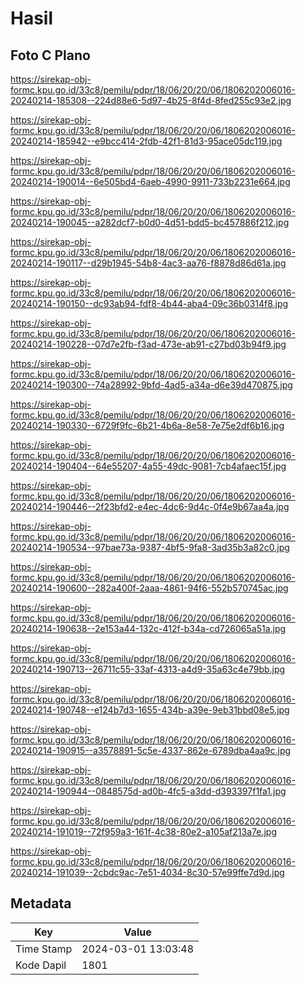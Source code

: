 # Hasil

## Foto C Plano

https://sirekap-obj-formc.kpu.go.id/33c8/pemilu/pdpr/18/06/20/20/06/1806202006016-20240214-185308--224d88e6-5d97-4b25-8f4d-8fed255c93e2.jpg

https://sirekap-obj-formc.kpu.go.id/33c8/pemilu/pdpr/18/06/20/20/06/1806202006016-20240214-185942--e9bcc414-2fdb-42f1-81d3-95ace05dc119.jpg

https://sirekap-obj-formc.kpu.go.id/33c8/pemilu/pdpr/18/06/20/20/06/1806202006016-20240214-190014--6e505bd4-6aeb-4990-9911-733b2231e664.jpg

https://sirekap-obj-formc.kpu.go.id/33c8/pemilu/pdpr/18/06/20/20/06/1806202006016-20240214-190045--a282dcf7-b0d0-4d51-bdd5-bc457886f212.jpg

https://sirekap-obj-formc.kpu.go.id/33c8/pemilu/pdpr/18/06/20/20/06/1806202006016-20240214-190117--d29b1945-54b8-4ac3-aa76-f8878d86d61a.jpg

https://sirekap-obj-formc.kpu.go.id/33c8/pemilu/pdpr/18/06/20/20/06/1806202006016-20240214-190150--dc93ab94-fdf8-4b44-aba4-09c36b0314f8.jpg

https://sirekap-obj-formc.kpu.go.id/33c8/pemilu/pdpr/18/06/20/20/06/1806202006016-20240214-190228--07d7e2fb-f3ad-473e-ab91-c27bd03b94f9.jpg

https://sirekap-obj-formc.kpu.go.id/33c8/pemilu/pdpr/18/06/20/20/06/1806202006016-20240214-190300--74a28992-9bfd-4ad5-a34a-d6e39d470875.jpg

https://sirekap-obj-formc.kpu.go.id/33c8/pemilu/pdpr/18/06/20/20/06/1806202006016-20240214-190330--6729f9fc-6b21-4b6a-8e58-7e75e2df6b16.jpg

https://sirekap-obj-formc.kpu.go.id/33c8/pemilu/pdpr/18/06/20/20/06/1806202006016-20240214-190404--64e55207-4a55-49dc-9081-7cb4afaec15f.jpg

https://sirekap-obj-formc.kpu.go.id/33c8/pemilu/pdpr/18/06/20/20/06/1806202006016-20240214-190446--2f23bfd2-e4ec-4dc6-9d4c-0f4e9b67aa4a.jpg

https://sirekap-obj-formc.kpu.go.id/33c8/pemilu/pdpr/18/06/20/20/06/1806202006016-20240214-190534--97bae73a-9387-4bf5-9fa8-3ad35b3a82c0.jpg

https://sirekap-obj-formc.kpu.go.id/33c8/pemilu/pdpr/18/06/20/20/06/1806202006016-20240214-190600--282a400f-2aaa-4861-94f6-552b570745ac.jpg

https://sirekap-obj-formc.kpu.go.id/33c8/pemilu/pdpr/18/06/20/20/06/1806202006016-20240214-190638--2e153a44-132c-412f-b34a-cd726065a51a.jpg

https://sirekap-obj-formc.kpu.go.id/33c8/pemilu/pdpr/18/06/20/20/06/1806202006016-20240214-190713--26711c55-33af-4313-a4d9-35a63c4e79bb.jpg

https://sirekap-obj-formc.kpu.go.id/33c8/pemilu/pdpr/18/06/20/20/06/1806202006016-20240214-190748--e124b7d3-1655-434b-a39e-9eb31bbd08e5.jpg

https://sirekap-obj-formc.kpu.go.id/33c8/pemilu/pdpr/18/06/20/20/06/1806202006016-20240214-190915--a3578891-5c5e-4337-862e-6789dba4aa9c.jpg

https://sirekap-obj-formc.kpu.go.id/33c8/pemilu/pdpr/18/06/20/20/06/1806202006016-20240214-190944--0848575d-ad0b-4fc5-a3dd-d393397f1fa1.jpg

https://sirekap-obj-formc.kpu.go.id/33c8/pemilu/pdpr/18/06/20/20/06/1806202006016-20240214-191019--72f959a3-161f-4c38-80e2-a105af213a7e.jpg

https://sirekap-obj-formc.kpu.go.id/33c8/pemilu/pdpr/18/06/20/20/06/1806202006016-20240214-191039--2cbdc9ac-7e51-4034-8c30-57e99ffe7d9d.jpg


## Metadata

| Key        | Value               |
| ---------- | ------------------- |
| Time Stamp | 2024-03-01 13:03:48 |
| Kode Dapil | 1801                |



